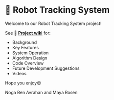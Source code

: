 # 🤖 Robot Tracking System
Welcome to our Robot Tracking System project!

See 📘 [**Project wiki**](https://github.com/MayaRosen/robot_tracking_system/wiki) for:
  * Background
  * Key Features
  * System Operation
  * Algorithm Design
  * Code Overview
  * Future Development Suggestions
  * Videos


Hope you enjoy😊

Noga Ben Avrahan and Maya Rosen

